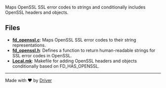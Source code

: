 <!--------------------------------------------------------------------------------->
<!-- IMPORTANT: This file is auto-generated by Driver (https://driver.ai). -------->
<!-- Manual edits may be overwritten on future commits. --------------------------->
<!--------------------------------------------------------------------------------->

Maps OpenSSL SSL error codes to strings and conditionally includes OpenSSL headers and objects.


## Files
- **[fd_openssl.c](fd_openssl.c.md)**: Maps OpenSSL SSL error codes to their string representations.
- **[fd_openssl.h](fd_openssl.h.md)**: Defines a function to return human-readable strings for SSL error codes in OpenSSL.
- **[Local.mk](Local.mk.md)**: Makefile for adding OpenSSL headers and objects conditionally based on FD_HAS_OPENSSL.

---
Made with ❤️ by [Driver](https://www.driver.ai/)